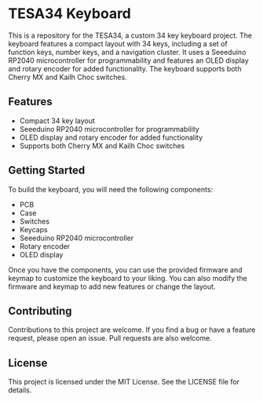 # TESA34 Keyboard

This is a repository for the TESA34, a custom 34 key keyboard project. The keyboard features a compact layout with 34 keys, including a set of function keys, number keys, and a navigation cluster. It uses a Seeeduino RP2040 microcontroller for programmability and features an OLED display and rotary encoder for added functionality. The keyboard supports both Cherry MX and Kailh Choc switches.

## Features

- Compact 34 key layout
- Seeeduino RP2040 microcontroller for programmability
- OLED display and rotary encoder for added functionality
- Supports both Cherry MX and Kailh Choc switches

## Getting Started

To build the keyboard, you will need the following components:

- PCB
- Case
- Switches
- Keycaps
- Seeeduino RP2040 microcontroller
- Rotary encoder
- OLED display

Once you have the components, you can use the provided firmware and keymap to customize the keyboard to your liking. You can also modify the firmware and keymap to add new features or change the layout.

## Contributing

Contributions to this project are welcome. If you find a bug or have a feature request, please open an issue. Pull requests are also welcome.

## License

This project is licensed under the MIT License. See the LICENSE file for details.
